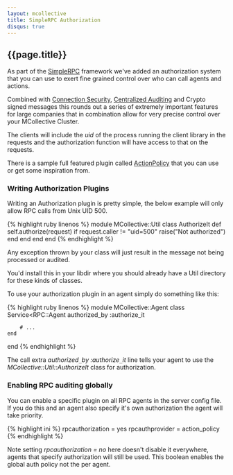 ```yaml
---
layout: mcollective
title: SimpleRPC Authorization
disqus: true
---
```

[SimpleRPCIntroduction]: index.html
[SecurityWithActiveMQ]: http://code.google.com/p/mcollective/wiki/SecurityWithActiveMQ
[SimpleRPCAuditing]: /simplerpc/auditing.html
[ActionPolicy]: http://code.google.com/p/mcollective-plugins/wiki/ActionPolicy

## {{page.title}}

As part of the [SimpleRPC][SimpleRPCIntroduction] framework we've added an authorization system that you can use to exert fine grained control over who can call agents and actions.

Combined with [Connection Security][SecurityWithActiveMQ], [Centralized Auditing][SimpleRPCAuditing] and Crypto signed messages this rounds out a series of extremely important features for large companies that in combination allow for very precise control over your MCollective Cluster.

The clients will include the _uid_ of the process running the client library in the requests and the authorization function will have access to that on the requests.

There is a sample full featured plugin called [ActionPolicy] that you can use or get some inspiration from.

### Writing Authorization Plugins

Writing an Authorization plugin is pretty simple, the below example will only allow RPC calls from Unix UID 500.

{% highlight ruby linenos %}
module MCollective::Util
    class AuthorizeIt
        def self.authorize(request)
            if request.caller != "uid=500"
                raise("Not authorized")
            end
        end
    end
end
{% endhighlight %}

Any exception thrown by your class will just result in the message not being processed or audited.

You'd install this in your libdir where you should already have a Util directory for these kinds of classes.

To use your authorization plugin in an agent simply do something like this:

{% highlight ruby linenos %}
module MCollective::Agent
    class Service<RPC::Agent
        authorized_by :authorize_it
         
        # ...
    end
end
{% endhighlight %}

The call extra _authorized`_`by :authorize`_`it_ line tells your agent to use the _MCollective::Util::AuthorizeIt_ class for authorization.
 
### Enabling RPC auditing globally
You can enable a specific plugin on all RPC agents in the server config file.  If you do this and an agent also specify it's own authorization the agent will take priority.

{% highlight ini %}
rpcauthorization = yes
rpcauthprovider = action_policy
{% endhighlight %}

Note setting _rpcauthorization = no_ here doesn't disable it everywhere, agents that specify authorization will still be used.  This boolean enables the global auth policy not the per agent.
